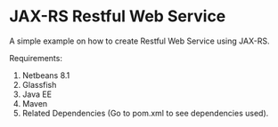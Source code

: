 # JAX-RS Restful Web Service

A simple example on how to create Restful Web Service using JAX-RS.

Requirements:

1. Netbeans 8.1
2. Glassfish
3. Java EE
4. Maven
5. Related Dependencies (Go to pom.xml to see dependencies used).

